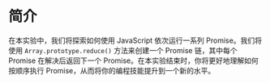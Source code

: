 # 简介

在本实验中，我们将探索如何使用 JavaScript 依次运行一系列 Promise。我们将使用 `Array.prototype.reduce()` 方法来创建一个 Promise 链，其中每个 Promise 在解决后返回下一个 Promise。在本实验结束时，你将更好地理解如何按顺序执行 Promise，从而将你的编程技能提升到一个新的水平。

